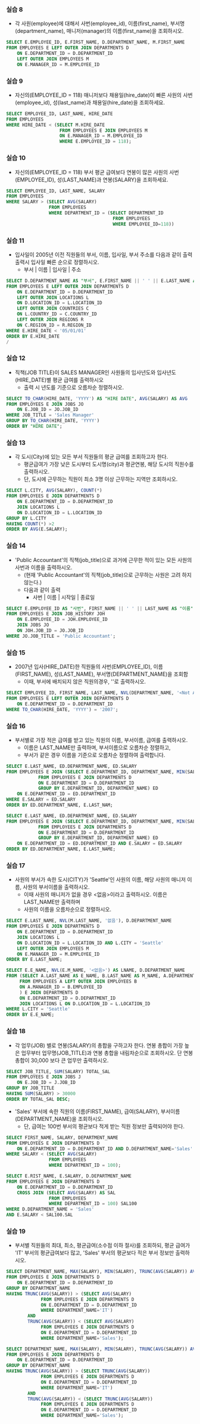 ### 실습 8

- 각 사원(employee)에 대해서 사번(employee_id), 이름(first_name), 부서명(department_name), 매니저(manager)의 이름(first_name)을 조회하시오.

```sql
SELECT E.EMPLOYEE_ID, E.FIRST_NAME, D.DEPARTMENT_NAME, M.FIRST_NAME
FROM EMPLOYEES E LEFT OUTER JOIN DEPARTMENTS D
	ON E.DEPARTMENT_ID = D.DEPARTMENT_ID
	LEFT OUTER JOIN EMPLOYEES M
	ON E.MANAGER_ID = M.EMPLOYEE_ID
```

### 실습 9

- 자신의(EMPLOYEE_ID = 118) 매니저보다 채용일(hire_date)이 빠른 사원의 사번(employee_id), 성(last_name)과 채용일(hire_date)을 조회하세요.

```sql
SELECT EMPLOYEE_ID, LAST_NAME, HIRE_DATE
FROM EMPLOYEES
WHERE HIRE_DATE < (SELECT M.HIRE_DATE
					FROM EMPLOYEES E JOIN EMPLOYEES M
					ON E.MANAGER_ID = M.EMPLOYEE_ID
					WHERE E.EMPLOYEE_ID = 118);
```

### 실습 10

- 자신의(EMPLOYEE_ID = 118) 부서 평균 급여보다 연봉이 많은 사원의 사번(EMPLOYEE_ID), 성(LAST_NAME)과 연봉(SALARY)을 조회하세요.

```sql
SELECT EMPLOYEE_ID, LAST_NAME, SALARY
FROM EMPLOYEES
WHERE SALARY > (SELECT AVG(SALARY)
				FROM EMPLOYEES
				WHERE DEPARTMENT_ID = (SELECT DEPARTMENT_ID
										FROM EMPLOYEES
										WHERE EMPLOYEE_ID=118))
```

### 실습 11

- 입사일이 2005년 이전 직원들의 부서, 이름, 입사일, 부서 주소를 다음과 같이 출력 출력시 입사일 빠른 순으로 정렬하시오.
  - 부서 | 이름 | 입사일 | 주소

```sql
SELECT D.DEPARTMENT_NAME AS "부서", E.FIRST_NAME || ' ' || E.LAST_NAME AS "이름", E.HIRE_DATE AS "입사일", L.STREET_ADDRESS || ' ' || L.CITY || ' ' || C.COUNTRY_NAME || ' ' || R.REGION_NAME AS "주소"
FROM EMPLOYEES E LEFT OUTER JOIN DEPARTMENTS D
	ON E.DEPARTMENT_ID = D.DEPARTMENT_ID
	LEFT OUTER JOIN LOCATIONS L
	ON D.LOCATION_ID = L.LOCATION_ID
	LEFT OUTER JOIN COUNTRIES C
	ON L.COUNTRY_ID = C.COUNTRY_ID
	LEFT OUTER JOIN REGIONS R
	ON C.REGION_ID = R.REGION_ID
WHERE E.HIRE_DATE < '05/01/01'
ORDER BY E.HIRE_DATE
/
```

### 실습 12

- 직책(JOB TITLE)이 SALES MANAGER인 사원들의 입사년도와 입사년도(HIRE_DATE)별 평균 급여를 출력하시오
  - 출력 시 년도를 기준으로 오름차순 정렬하시오.

```sql
SELECT TO_CHAR(HIRE_DATE, 'YYYY') AS "HIRE DATE", AVG(SALARY) AS AVG
FROM EMPLOYEES E JOIN JOBS JO
	ON E.JOB_ID = JO.JOB_ID
WHERE JOB_TITLE = 'Sales Manager'
GROUP BY TO_CHAR(HIRE_DATE, 'YYYY')
ORDER BY "HIRE DATE";
```

### 실습 13

- 각 도시(City)에 있는 모든 부서 직원들의 평균 급여를 조회하고자 한다.
  - 평균급여가 가장 낮은 도시부터 도시명(city)과 평균연봉, 해당 도시의 직원수를 출력하시오.
  - 단, 도시에 근무하는 직원이 최소 3명 이상 근무하는 지역만 조회하시오.

```sql
SELECT L.CITY, AVG(SALARY), COUNT(*)
FROM EMPLOYEES E JOIN DEPARTMENTS D
	ON E.DEPARTMENT_ID = D.DEPARTMENT_ID
	JOIN LOCATIONS L
	ON D.LOCATION_ID = L.LOCATION_ID
GROUP BY L.CITY
HAVING COUNT(*) >2
ORDER BY AVG(E.SALARY);
```

### 실습 14

- 'Public Accountant'의 직책(job_title)으로 과거에 근무한 적이 있는 모든 사원의 사번과 이름을 출력하시오.
  - (현재 'Public Accountant'의 직책(job_title)으로 근무하는 사원은 고려 하지 않는다.)
  - 다음과 같이 출력
    - 사번 | 이름 | 시작일 | 종료일

```SQL
SELECT E.EMPLOYEE_ID AS "사번", FIRST_NAME || ' ' || LAST_NAME AS "이름", START_DATE "시작일", END_DATE "종료일"
FROM EMPLOYEES E JOIN JOB_HISTORY JOH
	ON E.EMPLOYEE_ID = JOH.EMPLOYEE_ID
	JOIN JOBS JO
	ON JOH.JOB_ID = JO.JOB_ID
WHERE JO.JOB_TITLE = 'Public Accountant';
```

### 실습 15

- 2007년 입사(HIRE_DATE)한 직원들의 사번(EMPLOYEE_ID), 이름(FIRST_NAME), 성(LAST_NAME), 부서명(DEPARTMENT_NAME)을 조회함
  - 이때, 부서에 배치되지 않은 직원의경우, '<Not Assigned>'로 출력하시오.

```sql
SELECT EMPLOYEE_ID, FIRST_NAME, LAST_NAME, NVL(DEPARTMENT_NAME, '<Not Assigned>') AS DEPT_NAME
FROM EMPLOYEES E LEFT OUTER JOIN DEPARTMENTS D
	ON E.DEPARTMENT_ID = D.DEPARTMENT_ID
WHERE TO_CHAR(HIRE_DATE, 'YYYY') = '2007';
```

### 실습 16

- 부서별로 가장 적은 급여를 받고 있는 직원의 이름, 부서이름, 급여를 출력하시오.
  - 이름은 LAST_NAME만 출력하며, 부서이름으로 오름차순 정렬하고,
  - 부서가 같은 경우 이름을 기준으로 오름차순 정렬하여 출력합니다.

```sql
SELECT E.LAST_NAME, ED.DEPARTMENT_NAME, ED.SALARY
FROM EMPLOYEES E JOIN (SELECT E.DEPARTMENT_ID, DEPARTMENT_NAME, MIN(SALARY) AS SALARY
			FROM EMPLOYEES E JOIN DEPARTMENTS D
			ON E.DEPARTMENT_ID = D.DEPARTMENT_ID
			GROUP BY E.DEPARTMENT_ID, DEPARTMENT_NAME) ED
	ON E.DEPARTMENT_ID = ED.DEPARTMENT_ID
WHERE E.SALARY = ED.SALARY
ORDER BY ED.DEPARTMENT_NAME, E.LAST_NAM;
```

```sql
SELECT E.LAST_NAME, ED.DEPARTMENT_NAME, ED.SALARY
FROM EMPLOYEES E JOIN (SELECT E.DEPARTMENT_ID, DEPARTMENT_NAME, MIN(SALARY) AS SALARY
			FROM EMPLOYEES E JOIN DEPARTMENTS D
			ON E.DEPARTMENT_ID = D.DEPARTMENT_ID
			GROUP BY E.DEPARTMENT_ID, DEPARTMENT_NAME) ED
	ON E.DEPARTMENT_ID = ED.DEPARTMENT_ID AND E.SALARY = ED.SALARY
ORDER BY ED.DEPARTMENT_NAME, E.LAST_NAME;
```

### 실습 17

- 사원의 부서가 속한 도시(CITY)가 'Seattle'인 사원의 이름, 해당 사원의 매니저 이름, 사원의 부서이름을 출력하시오.
  - 이때 사원의 매니저가 없을 경우 <없음>이라고 출력하시오. 이름은 LAST_NAME만 출력하며
  - 사원의 이름을 오름차순으로 정렬하시오.

```SQL
SELECT E.LAST_NAME, NVL(M.LAST_NAME, '없음'), D.DEPARTMENT_NAME
FROM EMPLOYEES E JOIN DEPARTMENTS D
	ON E.DEPARTMENT_ID = D.DEPARTMENT_ID
	JOIN LOCATIONS L
	ON D.LOCATION_ID = L.LOCATION_ID AND L.CITY = 'Seattle'
	LEFT OUTER JOIN EMPLOYEES M
	ON E.MANAGER_ID = M.EMPLOYEE_ID
ORDER BY E.LAST_NAME;
```

```SQL
SELECT E.E_NAME, NVL(E.M_NAME, '<없음>') AS LNAME, D.DEPARTMENT_NAME
FROM (SELECT A.LAST_NAME AS E_NAME, B.LAST_NAME AS M_NAME, A.DEPARTMENT_ID
     FROM EMPLOYEES A LEFT OUTER JOIN EMPLOYEES B
     ON A.MANAGER_ID = B.EMPLOYEE_ID
     ) E JOIN DEPARTMENTS D
     ON E.DEPARTMENT_ID = D.DEPARTMENT_ID
     JOIN LOCATIONS L ON D.LOCATION_ID = L.LOCATION_ID
WHERE L.CITY = 'Seattle'
ORDER BY E.E_NAME;
```

### 실습 18

- 각 업무(JOB) 별로 연봉(SALARY)의 총합을 구하고자 한다. 연봉 총합이 가장 높은 업무부터 업무명(JOB_TITLE)과 연봉 총합을 내림차순으로 조회하시오. 단 연봉총합이 30,000 보다 큰 업무만 출력하시오.

```SQL
SELECT JOB_TITLE, SUM(SALARY) TOTAL_SAL
FROM EMPLOYEES E JOIN JOBS J
	ON E.JOB_ID = J.JOB_ID
GROUP BY JOB_TITLE
HAVING SUM(SALARY) > 30000
ORDER BY TOTAL_SAL DESC;
```

- 'Sales' 부서에 속한 직원의 이름(FIRST_NAME), 급여(SALARY), 부서이름(DEPARTMENT_NAME)을 조회하시오.
  - 단, 급여는 100번 부서의 평균보다 적게 받는 직원 정보만 출력되어야 한다.

```SQL
SELECT FIRST_NAME, SALARY, DEPARTMENT_NAME
FROM EMPLOYEES E JOIN DEPARTMENTS D 
	ON E.DEPARTMENT_ID = D.DEPARTMENT_ID AND D.DEPARTMENT_NAME='Sales'
WHERE SALARY < (SELECT AVG(SALARY)
               	FROM EMPLOYEES
               	WHERE DEPARTMENT_ID = 100);
```

```SQL
SELECT E.RIST_NAME, E.SALARY, D.DEPARTMENT_NAME
FROM EMPLOYEES E JOIN DEPARTMENTS D
	ON E.DEPARTMENT_ID = D.DEPARTMENT_ID
	CROSS JOIN (SELECT AVG(SALARY) AS SAL
               	FROM EMPLOYEES
               	WHERE DEPARTMENT_ID = 100) SAL100
WHERE D.DEPARTMENT_NAME = 'Sales'
AND E.SALARY < SAL100.SAL
```

### 실습 19

- 부서별 직원들의 최대, 최소, 평균급여(소수점 이하 절사)를 조회하되, 평균 급여가 'IT' 부서의 평균급여보다 많고, 'Sales' 부서의 평균보다 적은 부서 정보만 출력하시오.

```SQL
SELECT DEPARTMENT_NAME, MAX(SALARY), MIN(SALARY), TRUNC(AVG(SALARY)) AVG
FROM EMPLOYEES E JOIN DEPARTMENTS D
	ON E.DEPARTMENT_ID = D.DEPARTMENT_ID
GROUP BY DEPARTMENT_NAME
HAVING TRUNC(AVG(SALARY)) > (SELECT AVG(SALARY)
             FROM EMPLOYEES E JOIN DEPARTMENTS D
             ON E.DEPARTMENT_ID = D.DEPARTMENT_ID
             WHERE DEPARTMENT_NAME='IT')
        AND
        TRUNC(AVG(SALARY)) < (SELECT AVG(SALARY)
             FROM EMPLOYEES E JOIN DEPARTMENTS D
             ON E.DEPARTMENT_ID = D.DEPARTMENT_ID
             WHERE DEPARTMENT_NAME='Sales');
```

```sql
SELECT DEPARTMENT_NAME, MAX(SALARY), MIN(SALARY), TRUNC(AVG(SALARY)) AVG
FROM EMPLOYEES E JOIN DEPARTMENTS D
	ON E.DEPARTMENT_ID = D.DEPARTMENT_ID
GROUP BY DEPARTMENT_NAME
HAVING TRUNC(AVG(SALARY)) > (SELECT TRUNC(AVG(SALARY))
             FROM EMPLOYEES E JOIN DEPARTMENTS D
             ON E.DEPARTMENT_ID = D.DEPARTMENT_ID
             WHERE DEPARTMENT_NAME='IT')
        AND
        TRUNC(AVG(SALARY)) < (SELECT TRUNC(AVG(SALARY))
             FROM EMPLOYEES E JOIN DEPARTMENTS D
             ON E.DEPARTMENT_ID = D.DEPARTMENT_ID
             WHERE DEPARTMENT_NAME='Sales');
```

